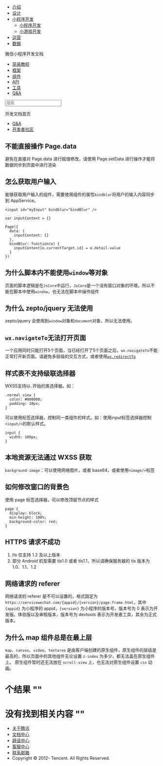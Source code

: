 <div class="book with-summary">

<div class="head">

<div class="head_box">

# [](javascript:; "_('微信公众平台 小程序')")

<div class="header_ctrls">

*   [介绍](https://mp.weixin.qq.com/debug/wxadoc/introduction/index.html)
*   [设计](https://mp.weixin.qq.com/debug/wxadoc/design/index.html)
*   [小程序开发](javascript:;)
    *   [小程序开发](https://mp.weixin.qq.com/debug/wxadoc/dev/index.html)
    *   [小游戏开发](https://mp.weixin.qq.com/debug/wxagame/dev/index.html)
*   [运营](https://mp.weixin.qq.com/debug/wxadoc/product/index.html)
*   [数据](https://mp.weixin.qq.com/debug/wxadoc/analysis/index.html)

</div>

</div>

</div>

<div class="sub_nav_box">

<div class="sub_nav_inner">

<div class="book-summary-opr" id="js-book-summary-opr"><a class="book-summary-btn"></a></div>

<div class="top_sub_nav">

<div class="top_title_wap"><span class="icon_title icon_dev"></span>

微信小程序开发文档

</div>

*   [简易教程](./)
*   [框架](framework/MINA.html)
*   [组件](component/)
*   [API](api/)
*   [工具](devtools/devtools.html)
*   [Q&A](qa.html)

</div>

<div id="book-search-input" role="search">

<form><label for="search-input" class="search-icon" id="js-search-icon"></label><input type="text" id="search-input" name="search-input" placeholder="搜索"> </form>

</div>

</div>

</div>

<div class="book-summary">

<div class="book-summary-home" id="js-summary-home"><a><span class="icon_home_s icon_dev"></span><span class="s_title_2">开发文档首页</span></a></div>

<nav role="navigation">

*   [Q&A](qa.html)
*   [开发者社区](https://developers.weixin.qq.com/)

</nav>

</div>

<div class="book-body">

<div class="body-inner">

<div class="page-wrapper" tabindex="-1" role="main">

<div class="page-inner">

<div id="book-search-results">

<div class="search-noresults">

<section class="normal markdown-section">

## 不能直接操作 Page.data

避免在直接对 Page.data 进行赋值修改，请使用 Page.setData 进行操作才能将数据同步到页面中进行渲染

## 怎么获取用户输入

能够获取用户输入的组件，需要使用组件的属性`bindblur`将用户的输入内容同步到 AppService。

    <input id="myInput" bindblur="bindBlur" />

    var inputContent = {}

    Page({
      data: {
        inputContent: {}
      },
      bindBlur: function(e) {
        inputContent[e.currentTarget.id] = e.detail.value
      }
    })

## 为什么脚本内不能使用`window`等对象

页面的脚本逻辑是在`JsCore`中运行，`JsCore`是一个没有窗口对象的环境，所以不能在脚本中使用`window`，也无法在脚本中操作组件

## 为什么 zepto/jquery 无法使用

zepto/jquery 会使用到`window`对象和`document`对象，所以无法使用。

## `wx.navigateTo`无法打开页面

一个应用同时只能打开5个页面，当已经打开了5个页面之后，`wx.navigateTo`不能正常打开新页面。请避免多层级的交互方式，或者使用[`wx.redirectTo`](api/ui-navigate.html#wxredirecttoobject)

## 样式表不支持级联选择器

WXSS支持以`.`开始的类选择器。如：

    .normal_view {
      color: #000000;
      padding: 10px;
    }

可以使用标签选择器，控制同一类组件的样式。如：使用input标签选择器控制`<input/>`的默认样式。

    input {
      width: 100px;
    }

## 本地资源无法通过 WXSS 获取

`background-image`：可以使用网络图片，或者 base64，或者使用`<image/>`标签

## 如何修改窗口的背景色

使用 page 标签选择器，可以修改顶层节点的样式

    page {
      display: block;
      min-height: 100%;
      background-color: red;
    }

## HTTPS 请求不成功

1.  tls 仅支持 1.2 及以上版本
2.  部分 Android 机型需要 tls1.0 或者 tls1.1，所以请确保服务器的 tls 版本为 1.0、1.1、1.2

## 网络请求的 referer

网络请求的 referer 是不可以设置的，格式固定为 `https://servicewechat.com/{appid}/{version}/page-frame.html`，其中 `{appid}` 为小程序的 appid，`{version}` 为小程序的版本号，版本号为 0 表示为开发版、体验版以及审核版本，版本号为 devtools 表示为开发者工具，其余为正式版本。

## 为什么 map 组件总是在最上层

`map`、`canvas`、`video`、`textarea` 是由客户端创建的原生组件，原生组件的层级是最高的，所以页面中的其他组件无论设置 `z-index` 为多少，都无法盖在原生组件上。 原生组件暂时还无法放在 `scroll-view` 上，也无法对原生组件设置 `css` 动画。

</section>

</div>

<div class="search-results">

<div class="has-results">

# <span class="search-results-count"></span>个结果 "<span class="search-query"></span>"

</div>

<div class="no-results">

# 没有找到相关内容 "<span class="search-query"></span>"

</div>

</div>

</div>

</div>

</div>

<div class="foot" id="footer">

*   [关于腾讯](http://www.tencent.com/zh-cn/index.shtml)
*   [文档中心](https://mp.weixin.qq.com/debug/wxadoc/introduction/index.html?t=1484641676&)
*   [辟谣中心](https://mp.weixin.qq.com/cgi-bin/opshowpage?action=dispelinfo&lang=zh_CN&begin=1&count=9)
*   [客服中心](http://kf.qq.com/faq/120911VrYVrA1509086vyumm.html)
*   [联系邮箱](mailto:weixinmp@qq.com)
*   Copyright © 2012-<span id="s_copyright_year"></span> Tencent. All Rights Reserved.

</div>

</div>

[](devtools/uplog.html)[](qa.html)</div>

</div>